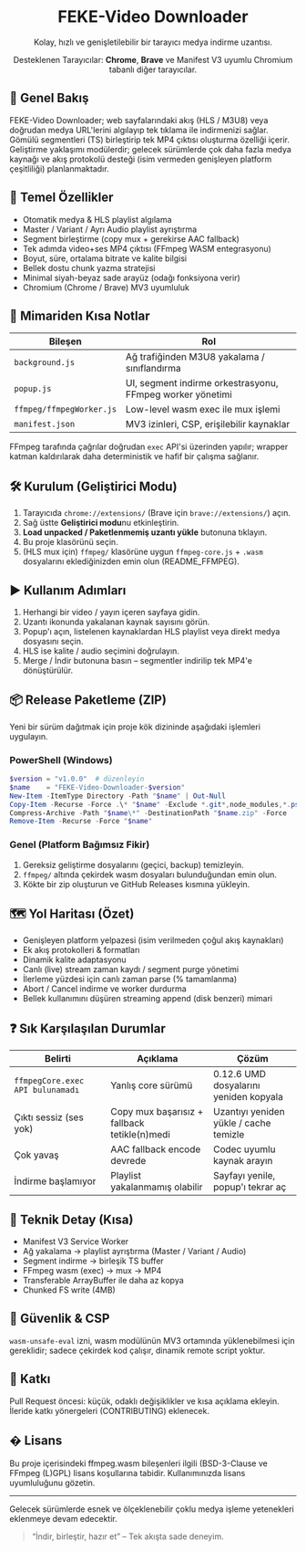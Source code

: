 <div align="center">

# FEKE-Video Downloader

Kolay, hızlı ve genişletilebilir bir tarayıcı medya indirme uzantısı.

Desteklenen Tarayıcılar: **Chrome**, **Brave** ve Manifest V3 uyumlu Chromium tabanlı diğer tarayıcılar.

</div>

## 🚀 Genel Bakış
FEKE-Video Downloader; web sayfalarındaki akış (HLS / M3U8) veya doğrudan medya URL'lerini algılayıp tek tıklama ile indirmenizi sağlar. Gömülü segmentleri (TS) birleştirip tek MP4 çıktısı oluşturma özelliği içerir. Geliştirme yaklaşımı modülerdir; gelecek sürümlerde çok daha fazla medya kaynağı ve akış protokolü desteği (isim vermeden genişleyen platform çeşitliliği) planlanmaktadır.

## 🔑 Temel Özellikler
- Otomatik medya & HLS playlist algılama
- Master / Variant / Ayrı Audio playlist ayrıştırma
- Segment birleştirme (copy mux + gerekirse AAC fallback)
- Tek adımda video+ses MP4 çıktısı (FFmpeg WASM entegrasyonu)
- Boyut, süre, ortalama bitrate ve kalite bilgisi
- Bellek dostu chunk yazma stratejisi
- Minimal siyah-beyaz sade arayüz (odağı fonksiyona verir)
- Chromium (Chrome / Brave) MV3 uyumluluk

## 🧩 Mimariden Kısa Notlar
| Bileşen | Rol |
|--------|-----|
| `background.js` | Ağ trafiğinden M3U8 yakalama / sınıflandırma |
| `popup.js` | UI, segment indirme orkestrasyonu, FFmpeg worker yönetimi |
| `ffmpeg/ffmpegWorker.js` | Low-level wasm exec ile mux işlemi |
| `manifest.json` | MV3 izinleri, CSP, erişilebilir kaynaklar |

FFmpeg tarafında çağrılar doğrudan `exec` API'si üzerinden yapılır; wrapper katman kaldırılarak daha deterministik ve hafif bir çalışma sağlanır.

## 🛠 Kurulum (Geliştirici Modu)
1. Tarayıcıda `chrome://extensions/` (Brave için `brave://extensions/`) açın.
2. Sağ üstte **Geliştirici modu**nu etkinleştirin.
3. **Load unpacked / Paketlenmemiş uzantı yükle** butonuna tıklayın.
4. Bu proje klasörünü seçin.
5. (HLS mux için) `ffmpeg/` klasörüne uygun `ffmpeg-core.js` + `.wasm` dosyalarını eklediğinizden emin olun (README_FFMPEG). 

## ▶️ Kullanım Adımları
1. Herhangi bir video / yayın içeren sayfaya gidin.
2. Uzantı ikonunda yakalanan kaynak sayısını görün.
3. Popup'ı açın, listelenen kaynaklardan HLS playlist veya direkt medya dosyasını seçin.
4. HLS ise kalite / audio seçimini doğrulayın.
5. Merge / İndir butonuna basın – segmentler indirilip tek MP4'e dönüştürülür.

## 📦 Release Paketleme (ZIP)
Yeni bir sürüm dağıtmak için proje kök dizininde aşağıdaki işlemleri uygulayın.

### PowerShell (Windows)
```powershell
$version = "v1.0.0"  # düzenleyin
$name    = "FEKE-Video-Downloader-$version"
New-Item -ItemType Directory -Path "$name" | Out-Null
Copy-Item -Recurse -Force .\* "$name" -Exclude *.git*,node_modules,*.ps1
Compress-Archive -Path "$name\*" -DestinationPath "$name.zip" -Force
Remove-Item -Recurse -Force "$name"
```

### Genel (Platform Bağımsız Fikir)
1. Gereksiz geliştirme dosyalarını (geçici, backup) temizleyin.
2. `ffmpeg/` altında çekirdek wasm dosyaları bulunduğundan emin olun.
3. Kökte bir zip oluşturun ve GitHub Releases kısmına yükleyin.

## 🗺 Yol Haritası (Özet)
- Genişleyen platform yelpazesi (isim verilmeden çoğul akış kaynakları)
- Ek akış protokolleri & formatları
- Dinamik kalite adaptasyonu
- Canlı (live) stream zaman kaydı / segment purge yönetimi
- İlerleme yüzdesi için canlı zaman parse (% tamamlanma)
- Abort / Cancel indirme ve worker durdurma
- Bellek kullanımını düşüren streaming append (disk benzeri) mimari

## ❓ Sık Karşılaşılan Durumlar
| Belirti | Açıklama | Çözüm |
|---------|----------|-------|
| `ffmpegCore.exec API bulunamadı` | Yanlış core sürümü | 0.12.6 UMD dosyalarını yeniden kopyala |
| Çıktı sessiz (ses yok) | Copy mux başarısız + fallback tetikle(n)medi | Uzantıyı yeniden yükle / cache temizle |
| Çok yavaş | AAC fallback encode devrede | Codec uyumlu kaynak arayın |
| İndirme başlamıyor | Playlist yakalanmamış olabilir | Sayfayı yenile, popup'ı tekrar aç |

## 🧪 Teknik Detay (Kısa)
- Manifest V3 Service Worker
- Ağ yakalama → playlist ayrıştırma (Master / Variant / Audio)
- Segment indirme → birleşik TS buffer
- FFmpeg wasm (exec) → mux → MP4
- Transferable ArrayBuffer ile daha az kopya
- Chunked FS write (4MB)

## 🔐 Güvenlik & CSP
`wasm-unsafe-eval` izni, wasm modülünün MV3 ortamında yüklenebilmesi için gereklidir; sadece çekirdek kod çalışır, dinamik remote script yoktur.

## 🤝 Katkı
Pull Request öncesi: küçük, odaklı değişiklikler ve kısa açıklama ekleyin. İleride katkı yönergeleri (CONTRIBUTING) eklenecek.

## � Lisans
Bu proje içerisindeki ffmpeg.wasm bileşenleri ilgili (BSD-3-Clause ve FFmpeg (L)GPL) lisans koşullarına tabidir. Kullanımınızda lisans uyumluluğunu gözetin.

---
Gelecek sürümlerde esnek ve ölçeklenebilir çoklu medya işleme yetenekleri eklenmeye devam edecektir.

> “İndir, birleştir, hazır et” – Tek akışta sade deneyim.